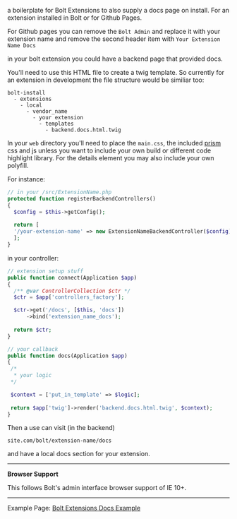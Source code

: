 a boilerplate for Bolt Extensions to also supply a docs page on install. For an extension installed in Bolt or for Github Pages. 
  
For Github pages you can remove the ``Bolt Admin`` and replace it with your extension name and remove the second header item with `Your Extension Name Docs`


in your bolt extension you could have a backend page that provided docs.  

You'll need to use this HTML file to create a twig template. So currently for an extension in development the file structure would be similiar too:   

```
bolt-install  
  - extensions  
    - local  
      - vendor_name  
        - your extension  
          - templates  
            - backend.docs.html.twig
```  

In your ``web`` directory you'll need to place the `main.css`, the included [prism](http://prismjs.com/) css and js unless you want to include your own build or different code highlight library. For the details element you may also include your own polyfill. 



For instance: 

```php
// in your /src/ExtensionName.php
protected function registerBackendControllers()
{
  $config = $this->getConfig();
  
  return [
  '/your-extension-name' => new ExtensionNameBackendController($config),
  ];
}
```  

in your controller:  

```php 
// extension setup stuff
public function connect(Application $app)
{
  /** @var ControllerCollection $ctr */
  $ctr = $app['controllers_factory'];

  $ctr->get('/docs', [$this, 'docs'])
      ->bind('extension_name_docs');
      
  return $ctr;
}

// your callback
public function docs(Application $app)
{
 /*
  * your logic 
 */

 $context = ['put_in_template' => $logic];
 
 return $app['twig']->render('backend.docs.html.twig', $context);
}
``` 

Then a use can visit (in the backend)  

``site.com/bolt/extension-name/docs``  

and have a local docs section for your extension.  

-------------------------------------

**Browser Support**

This follows Bolt's admin interface browser support of IE 10+.  


-------------------------------------------------

Example Page:  [Bolt Extensions Docs Example](https://cdowdy.github.io/bolt-extension-docs/docs-base.html)